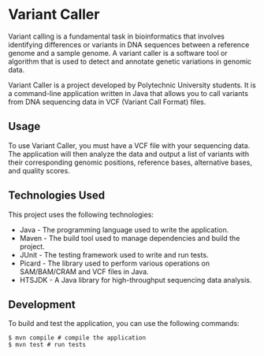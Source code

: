 # Variant Caller

Variant calling is a fundamental task in bioinformatics that involves identifying differences or variants in DNA sequences between a reference genome and a sample genome. A variant caller is a software tool or algorithm that is used to detect and annotate genetic variations in genomic data.

Variant Caller is a project developed by Polytechnic University students. It is a command-line application written in Java that allows you to call variants from DNA sequencing data in VCF (Variant Call Format) files.

## Usage
To use Variant Caller, you must have a VCF file with your sequencing data. The application will then analyze the data and output a list of variants with their corresponding genomic positions, reference bases, alternative bases, and quality scores.

## Technologies Used
This project uses the following technologies:

- Java - The programming language used to write the application.
- Maven - The build tool used to manage dependencies and build the project.
- JUnit - The testing framework used to write and run tests.
- Picard - The library used to perform various operations on SAM/BAM/CRAM and VCF files in Java.
- HTSJDK - A Java library for high-throughput sequencing data analysis.

## Development
To build and test the application, you can use the following commands:

```
$ mvn compile # compile the application
$ mvn test # run tests
```
